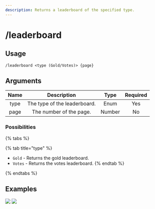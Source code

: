 ```yaml
---
description: Returns a leaderboard of the specified type.
---
```


# /leaderboard

## Usage

```
/leaderboard <type (Gold/Votes)> {page}
```

## Arguments

| Name | Description                  | Type   | Required |
| :--: | :--------------------------: | :----: | :------: |
| type | The type of the leaderboard. | Enum   | Yes      |
| page | The number of the page.      | Number | No       |

### Possibilities

{% tabs %}

{% tab title="type" %}
- `Gold` - Returns the gold leaderboard.
- `Votes` - Returns the votes leaderboard.
{% endtab %}

{% endtabs %}

## Examples

![](https://github.com/xNickyDev/Forkman/assets/111157596/4c714f8d-6115-4893-8b6a-f05446805cd7)
![](https://github.com/xNickyDev/Forkman/assets/111157596/dd66ec06-c340-48bb-9a84-323b03beedf6)
